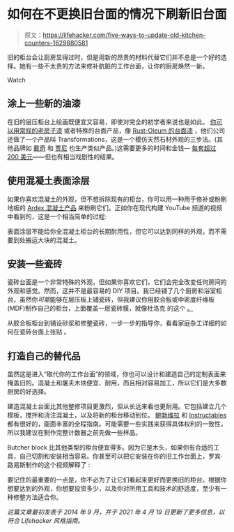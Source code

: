 # 如何在不更换旧台面的情况下刷新旧台面

> 原文：<https://lifehacker.com/five-ways-to-update-old-kitchen-counters-1629880581>

旧的柜台会让厨房显得过时，但是用新的昂贵的材料代替它们并不总是一个好的选择。她有一些不太贵的方法来修补肮脏的工作台面，让你的厨房焕然一新。

Watch

## 涂上一些新的油漆

在旧的层压柜台上绘画既便宜又容易，即使对完全的初学者来说也是如此。 [你可以用常规的老房子漆](http://other%20brands%20like%20daich%20and%20giani%20make%20similar%20products/) 或者特殊的台面产品，像 [Rust-Oleum 的台面漆](http://www.rustoleum.com/product-catalog/consumer-brands/specialty/countertop-paint/) ，他们公司还做了一个产品叫 Transformations，这是一个模仿天然石材外观的三步法。(其他品牌如 [戴奇](https://www.homedepot.com/p/DAICH-SpreadStone-Mineral-Select-1-qt-Natural-White-Countertop-Refinishing-Kit-DCT-MNS-NW/206349265) 和 [贾尼](https://www.homedepot.com/p/Giani-Marble-Countertop-Paint-Kit-FG-MB-WHTEP-KIT/312713011) 也生产类似产品。)这需要更多的时间和金钱— [每套超过 200 美元](https://www.homedepot.com/p/Rust-Oleum-Transformations-48-oz-Charcoal-Small-Countertop-Kit-258512/202885350)——但也有相当戏剧性的结果。

## **使用混凝土表面涂层**

如果你喜欢混凝土的外观，但不想拆除现有的柜台，你可以用一种用于修补或粉刷地板的 [Ardex 混凝土产品](http://www.tools4flooring.com/ardex-feather-finish-gray-10-lb-bag.html?gclid=CMmYv67po7wCFZNj7AodhBIAiw#.VAD8eLGhrsl) 来粉刷它们。正如你在现代构建 YouTube 频道的视频中看到的，这是一个相当简单的过程:

表面涂层不能给你全混凝土柜台的长期耐用性，但它可以达到同样的外观，而不需要到处搬运大块的混凝土。

## **安装一些瓷砖**

瓷砖台面是一个非常特殊的外观，但如果你喜欢它们，它们会完全改变任何房间的外观和感觉。然而，这并不是最容易的 DIY 项目。我已经铺了几个厨房和浴室柜台，虽然你*可能*能够在层压板上铺瓷砖，但我建议你用胶合板或中密度纤维板(MDF)制作自己的柜台，上面覆盖一层瓷砖膜，就像杜洛克 的这个 [。](http://www.usg.com/content/usgcom/en/products-solutions/products/tile-flooring-installation/membranes/durlocktilemembrane.html)

从胶合板柜台到铺设砂浆和修整瓷砖，一步一步的指导你，看看家庭杂工详细的如何在瓷砖台面上张贴 。

## **打造自己的替代品**

虽然这是进入“取代你的工作台面”的领域，你也可以设计和建造自己的定制表面来掩盖旧的。混凝土和屠夫木块便宜、耐用，而且相对容易加工，所以它们是大多数厨房的好选择。

建造混凝土台面比其他整修项目更激烈，但从长远来看也更耐用。它包括建立几个模板，搅拌和浇注混凝土，以及将新的柜台移动到位。 [鲍勃维拉](https://www.bobvila.com/articles/how-to-make-diy-concrete-countertops/) 和 [Instructables](https://www.instructables.com/Basic-Concrete-Countertop/) 都有很好的，画面丰富的全程指南。可能需要一些实践来获得具体权利的一致性，所以我建议在制作完整计数器之前先做一些样品。

Butcher block 比其他类型的柜台便宜得多。因为它是木头，如果你有合适的工具，自己切割和安装相当容易。你甚至可以把它安装在你的旧工作台面上，罗宾·路易斯制作的这个视频解释了 :

要记住的最重要的一点是，你不必为了让它们看起来更好而更换旧的柜台。根据你想要达到的外观，你想要投资多少，以及你对所用工具和技术的舒适度，至少有一种修整方法适合你。

*这篇文章最初发表于 2014 年 9 月，并于 2021 年 4 月 19 日更新了更多信息，以符合 Lifehacker 风格指南。*